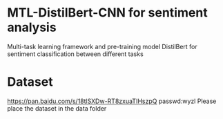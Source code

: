 # MTL-DistilBert-CNN for sentiment analysis
Multi-task learning framework and pre-training model DistilBert for sentiment classification between different tasks
# Dataset
https://pan.baidu.com/s/18tlSXDw-RT8zxuaTIHszpQ
passwd:wyzl
Please place the dataset in the data folder
